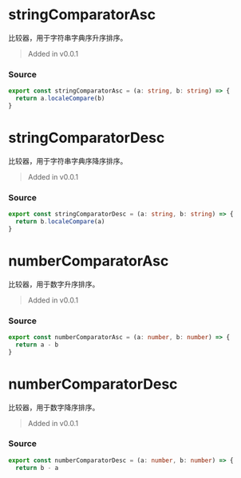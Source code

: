 # stringComparatorAsc
      
比较器，用于字符串字典序升序排序。

> Added in v0.0.1



### Source

```typescript
export const stringComparatorAsc = (a: string, b: string) => {
  return a.localeCompare(b)
}


```
# stringComparatorDesc
      
比较器，用于字符串字典序降序排序。

> Added in v0.0.1



### Source

```typescript
export const stringComparatorDesc = (a: string, b: string) => {
  return b.localeCompare(a)
}


```
# numberComparatorAsc
      
比较器，用于数字升序排序。

> Added in v0.0.1



### Source

```typescript
export const numberComparatorAsc = (a: number, b: number) => {
  return a - b
}


```
# numberComparatorDesc
      
比较器，用于数字降序排序。

> Added in v0.0.1



### Source

```typescript
export const numberComparatorDesc = (a: number, b: number) => {
  return b - a

```